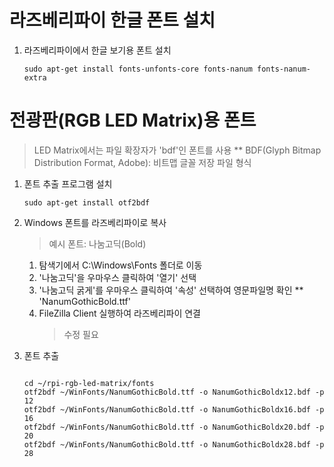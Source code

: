 # 라즈베리파이 한글 폰트 설치

1. 라즈베리파이에서 한글 보기용 폰트 설치
   <pre><code>sudo apt-get install fonts-unfonts-core fonts-nanum fonts-nanum-extra</code></pre>

# 전광판(RGB LED Matrix)용 폰트
  > LED Matrix에서는 파일 확장자가 'bdf'인 폰트를 사용
    ** BDF(Glyph Bitmap Distribution Format, Adobe): 비트맵 글꼴 저장 파일 형식

1. 폰트 추출 프로그램 설치
   <pre><code>sudo apt-get install otf2bdf</code></pre>

2. Windows 폰트를 라즈베리파이로 복사
   > 예시 폰트: 나눔고딕(Bold)
   1. 탐색기에서 C:\Windows\Fonts 폴더로 이동
   2. '나눔고딕'을 우마우스 클릭하여 '열기' 선택
   3. '나눔고딕 굵게'를 우마우스 클릭하여 '속성' 선택하여 영문파일명 확인
     ** 'NanumGothicBold.ttf'
   4. FileZilla Client 실행하여 라즈베리파이 연결
      > 수정 필요
   
3. 폰트 추출
   <pre><code>
   cd ~/rpi-rgb-led-matrix/fonts
   otf2bdf ~/WinFonts/NanumGothicBold.ttf -o NanumGothicBoldx12.bdf -p 12
   otf2bdf ~/WinFonts/NanumGothicBold.ttf -o NanumGothicBoldx16.bdf -p 16
   otf2bdf ~/WinFonts/NanumGothicBold.ttf -o NanumGothicBoldx20.bdf -p 20
   otf2bdf ~/WinFonts/NanumGothicBold.ttf -o NanumGothicBoldx28.bdf -p 28
   </code></pre>
